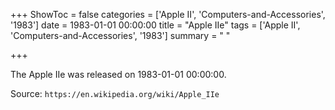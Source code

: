+++
ShowToc = false
categories = ['Apple II', 'Computers-and-Accessories', '1983']
date = 1983-01-01 00:00:00
title = "Apple IIe"
tags = ['Apple II', 'Computers-and-Accessories', '1983']
summary = " "

+++

The Apple IIe was released on 1983-01-01 00:00:00.

Source: `https://en.wikipedia.org/wiki/Apple_IIe`


